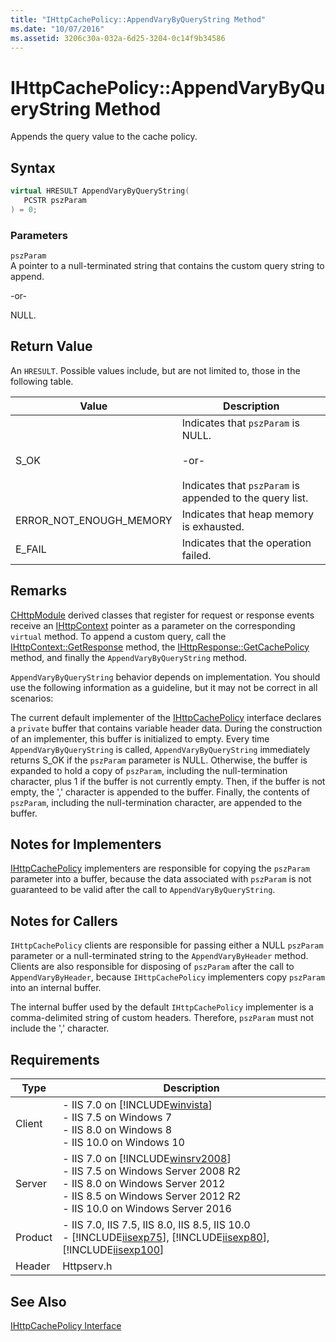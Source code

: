```yaml
---
title: "IHttpCachePolicy::AppendVaryByQueryString Method"
ms.date: "10/07/2016"
ms.assetid: 3206c30a-032a-6d25-3204-0c14f9b34586
---
```

# IHttpCachePolicy::AppendVaryByQueryString Method
Appends the query value to the cache policy.  
  
## Syntax  
  
```cpp  
virtual HRESULT AppendVaryByQueryString(  
   PCSTR pszParam  
) = 0;  
```  
  
### Parameters  
 `pszParam`  
 A pointer to a null-terminated string that contains the custom query string to append.  
  
 -or-  
  
 NULL.  
  
## Return Value  
 An `HRESULT`. Possible values include, but are not limited to, those in the following table.  
  
|Value|Description|  
|-----------|-----------------|  
|S_OK|Indicates that `pszParam` is NULL.<br /><br /> -or-<br /><br /> Indicates that `pszParam` is appended to the query list.|  
|ERROR_NOT_ENOUGH_MEMORY|Indicates that heap memory is exhausted.|  
|E_FAIL|Indicates that the operation failed.|  
  
## Remarks  
 [CHttpModule](../../web-development-reference/native-code-api-reference/chttpmodule-class.md) derived classes that register for request or response events receive an [IHttpContext](../../web-development-reference/native-code-api-reference/ihttpcontext-interface.md) pointer as a parameter on the corresponding `virtual` method. To append a custom query, call the [IHttpContext::GetResponse](../../web-development-reference/native-code-api-reference/ihttpcontext-getresponse-method.md) method, the [IHttpResponse::GetCachePolicy](../../web-development-reference/native-code-api-reference/ihttpresponse-getcachepolicy-method.md) method, and finally the `AppendVaryByQueryString` method.  
  
 `AppendVaryByQueryString` behavior depends on implementation. You should use the following information as a guideline, but it may not be correct in all scenarios:  
  
 The current default implementer of the [IHttpCachePolicy](../../web-development-reference/native-code-api-reference/ihttpcachepolicy-interface.md) interface declares a `private` buffer that contains variable header data. During the construction of an implementer, this buffer is initialized to empty. Every time `AppendVaryByQueryString` is called, `AppendVaryByQueryString` immediately returns S_OK if the `pszParam` parameter is NULL. Otherwise, the buffer is expanded to hold a copy of `pszParam`, including the null-termination character, plus 1 if the buffer is not currently empty. Then, if the buffer is not empty, the ',' character is appended to the buffer. Finally, the contents of `pszParam`, including the null-termination character, are appended to the buffer.  
  
## Notes for Implementers  
 [IHttpCachePolicy](../../web-development-reference/native-code-api-reference/ihttpcachepolicy-interface.md) implementers are responsible for copying the `pszParam` parameter into a buffer, because the data associated with `pszParam` is not guaranteed to be valid after the call to `AppendVaryByQueryString`.  
  
## Notes for Callers  
 `IHttpCachePolicy` clients are responsible for passing either a NULL `pszParam` parameter or a null-terminated string to the `AppendVaryByHeader` method. Clients are also responsible for disposing of `pszParam` after the call to `AppendVaryByHeader`, because `IHttpCachePolicy` implementers copy `pszParam` into an internal buffer.  
  
 The internal buffer used by the default `IHttpCachePolicy` implementer is a comma-delimited string of custom headers. Therefore, `pszParam` must not include the ',' character.  
  
## Requirements  
  
|Type|Description|  
|----------|-----------------|  
|Client|-   IIS 7.0 on [!INCLUDE[winvista](../../wmi-provider/includes/winvista-md.md)]<br />-   IIS 7.5 on Windows 7<br />-   IIS 8.0 on Windows 8<br />-   IIS 10.0 on Windows 10|  
|Server|-   IIS 7.0 on [!INCLUDE[winsrv2008](../../wmi-provider/includes/winsrv2008-md.md)]<br />-   IIS 7.5 on Windows Server 2008 R2<br />-   IIS 8.0 on Windows Server 2012<br />-   IIS 8.5 on Windows Server 2012 R2<br />-   IIS 10.0 on Windows Server 2016|  
|Product|-   IIS 7.0, IIS 7.5, IIS 8.0, IIS 8.5, IIS 10.0<br />-   [!INCLUDE[iisexp75](../../web-development-reference/native-code-api-reference/includes/iisexp75-md.md)], [!INCLUDE[iisexp80](../../web-development-reference/native-code-api-reference/includes/iisexp80-md.md)], [!INCLUDE[iisexp100](../../web-development-reference/native-code-api-reference/includes/iisexp100-md.md)]|  
|Header|Httpserv.h|  
  
## See Also  
 [IHttpCachePolicy Interface](../../web-development-reference/native-code-api-reference/ihttpcachepolicy-interface.md)